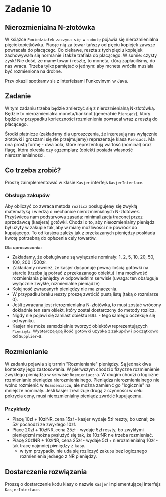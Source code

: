 # Zadanie 10

## Nierozmienialna N-złotówka

W książce `Poniedziałek zaczyna się w sobotę` pojawia się nierozmienialna pięciokopiejkówka. Płacąc nią za towar tańszy od pięciu kopiejek zawsze powracała do płacącego. Co ciekawe, reszta z tych pięciu kopiejek zachowywała się normalnie i także trafiała do płacącego. W sumie: czysty zysk! Nie dość, że mamy towar i resztę, to moneta, którą zapłaciliśmy, do nas wraca. Trzeba tylko pamiętać o jednym: aby moneta wróciła musiała być rozmieniona na drobne.

Przy okazji spotkamy się z Interfejsami Funkcyjnymi w Java.

## Zadanie

W tym zadaniu trzeba będzie zmierzyć się z nierozmienialną N-złotówką. Będzie to nierozmienialna moneta/banknot (generalnie `Pieniądz`), który będzie w przypadku konieczności rozmienienia powracał wraz z resztą do płacącego.

Środki płatnicze (zakładamy dla uproszczenia, że interesują nas wyłącznie złotówki i groszami się nie przejmujemy) reprezentuje klasa `Pieniadz`. Ma ona prostą formę - dwa pola, które reprezentują wartość (nominał) oraz flagę, która określa czy egzemplarz (obiekt) posiada własność nierozmienialności.

## Co trzeba zrobić?

Proszę zaimplementować w klasie `Kasjer` interfejs `KasjerInterface`.

### Obsługa zakupów

Aby obliczyć co zwraca metoda `rozlicz` posługujemy się zwykłą matematyką i wiedzą o mechanice nierozmienialnych N-złotówek. Przyświeca nam podstawowa zasada: minimalizacja traconej przez sprzedawcę (kasjera) gotówki. Chodzi o to, aby nierozmienialny pieniądz był użyty w zakupie tak, aby w miarę możliwości nie powrócił do kupującego. To od kasjera zależy jak z przekazanych pieniędzy poskłada kwotę potrzebną do opłacenia cely towarów.

Dla uproszczenia:

- Zakładamy, że obsługiwane są wyłącznie nominały: 1, 2, 5, 10, 20, 50, 100, 200 i 500zł.
- Zakładamy również, że kasjer dysponuje pewną ilością gotówki na starcie (trzeba ją pobrać z przekazanego obiektu) i ma możliwość rozmieniania pieniędzy w odpowiednim serwisie (uwaga: ten obsługuje wyłącznie zwykłe, rozmienialne pieniądze)
- Kolejność zwracanych pieniędzy nie ma znaczenia.
- W przypadku braku reszty proszę zwrócić pustą listę (taką o rozmiarze 0).
- Jeśli zwracana jest nierozmienialna N-złotówka, to musi zostać wrócony dokładnie ten sam obiekt, który został dostarczony do metody rozlicz.
- Nigdy nie pojawi się zamiast obiektu `NULL` - tego samego oczekuje się od wyniku.
- Kasjer nie może samodzielnie tworzyć obiektów reprezentujących `Pieniądz`. Wystarczającą ilość gotówki uzyska z zakupów i początkowo od `Supplier`-a.

## Rozmienianie

W zadaniu pojawia się termin "Rozmienianie" pieniędzy. Są jednak dwa konteksty jego zastosowania. W pierwszym chodzi o fizyczne rozmienienie zwykłego pieniądza w serwisie `Rozmieniacz`-a. W drugim chodzi o logiczne rozmienianie pieniądza nierozmienialnego. Pieniądza nierozmienialnego nie wolno rozmienić w `Rozmieniaczu`, ale można zamienić go "logicznie" na mniejsze nominały. Jeśli kasjer zrealizuje drugą z czynności w celu pokrycia ceny, musi nierozmienialny pieniądz zwrócić kupującemu.

### Przykłady

- Płacę 10zł + 10złNR, cena 15zł - kasjer wydaje 5zł reszty, bo uznał, że 5zł pochodzi ze zwykłego 10zł.
- Płacę 20zł + 10złNR, cena 25zł - wydaje 5zł reszty, bo zwykłymi pieniędzmi można posłużyć się tak, że 10złNR nie trzeba rozmieniać.
- Płacę 20złNR + 10złNR, cena 25zł - wydaje 5zł + nierozmienialną 10zł - tak tracę najmniej pieniędzy z kasy.
  - w tym przypadku nie uda się rozliczyć zakupu bez logicznego rozmienienia jednego z NR pieniędzy.

## Dostarczenie rozwiązania

Proszę o dostarczenie kodu klasy o nazwie `Kasjer` implementującej interfejs `KasjerInterface`.